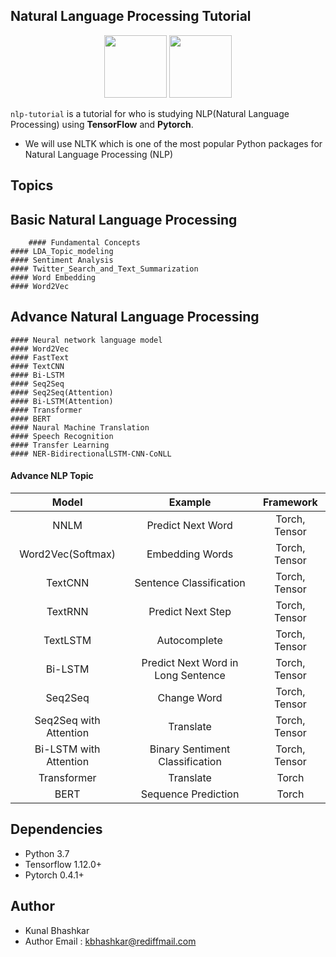 ## Natural Language Processing Tutorial

<p align="center"><img width="100" src="https://upload.wikimedia.org/wikipedia/commons/thumb/1/11/TensorFlowLogo.svg/225px-TensorFlowLogo.svg.png" />  <img width="100" src="https://media-thumbs.golden.com/OLqzmrmwAzY1P7Sl29k2T9WjJdM=/200x200/smart/golden-storage-production.s3.amazonaws.com/topic_images/e08914afa10a4179893eeb07cb5e4713.png" /></p>

`nlp-tutorial` is a tutorial for who is studying NLP(Natural Language Processing) using **TensorFlow** and **Pytorch**. 

- We will use NLTK which is one of the most popular Python packages for Natural Language Processing (NLP)

## Topics
## Basic Natural Language Processing
        #### Fundamental Concepts
	#### LDA_Topic_modeling
	#### Sentiment Analysis
	#### Twitter_Search_and_Text_Summarization
	#### Word Embedding
	#### Word2Vec

## Advance Natural Language Processing
	#### Neural network language model
	#### Word2Vec
	#### FastText
	#### TextCNN
	#### Bi-LSTM
	#### Seq2Seq
	#### Seq2Seq(Attention)
	#### Bi-LSTM(Attention)
	#### Transformer
	#### BERT
	#### Naural Machine Translation
	#### Speech Recognition
	#### Transfer Learning
	#### NER-BidirectionalLSTM-CNN-CoNLL
#### Advance NLP Topic

|           Model            |              Example               |   Framework   | 
| :------------------------: | :--------------------------------: | :-----------: | 
|            NNLM            |         Predict Next Word          | Torch, Tensor |
|     Word2Vec(Softmax)      |          Embedding Words	          | Torch, Tensor |
|          TextCNN           |      Sentence Classification       | Torch, Tensor |
|          TextRNN           |         Predict Next Step          | Torch, Tensor |
|          TextLSTM          |            Autocomplete            | Torch, Tensor |
|          Bi-LSTM           | Predict Next Word in Long Sentence | Torch, Tensor |
|          Seq2Seq           |            Change Word             | Torch, Tensor |
|   Seq2Seq with Attention   |             Translate              | Torch, Tensor |
|   Bi-LSTM with Attention   |  Binary Sentiment Classification   | Torch, Tensor |
|        Transformer         |             Translate              |     Torch     |
|            BERT            |         Sequence Prediction 	  |     Torch     |

## Dependencies

- Python 3.7
- Tensorflow 1.12.0+
- Pytorch 0.4.1+

## Author

- Kunal Bhashkar
- Author Email : kbhashkar@rediffmail.com
